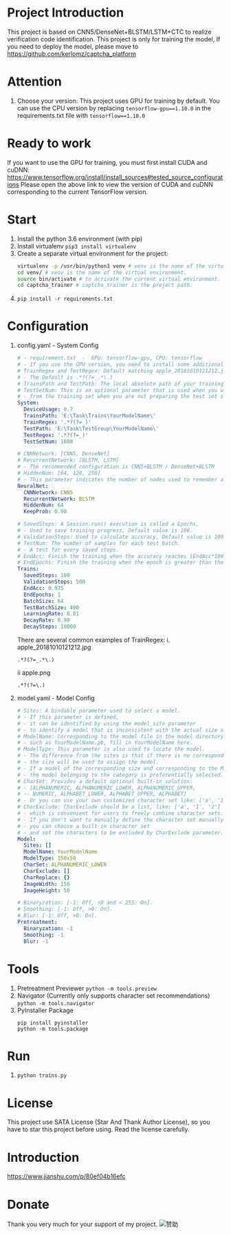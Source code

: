 # Project Introduction
This project is based on CNN5/DenseNet+BLSTM/LSTM+CTC to realize verification code identification. 
This project is only for training the model, If you need to deploy the model, please move to https://github.com/kerlomz/captcha_platform

# Attention
1. Choose your version:
    This project uses GPU for training by default.
    You can use the CPU version by replacing ```tensorflow-gpu==1.10.0``` in the requirements.txt file with ```tensorflow==1.10.0```
    
# Ready to work
   If you want to use the GPU for training, you must first install CUDA and cuDNN:
   https://www.tensorflow.org/install/install_sources#tested_source_configurations
   Please open the above link to view the version of CUDA and cuDNN corresponding to the current TensorFlow version.

# Start
1. Install the python 3.6 environment (with pip)
2. Install virtualenv ```pip3 install virtualenv```
3. Create a separate virtual environment for the project:
    ```bash
    virtualenv -p /usr/bin/python3 venv # venv is the name of the virtual environment.
    cd venv/ # venv is the name of the virtual environment.
    source bin/activate # to activate the current virtual environment.
    cd captcha_trainer # captcha_trainer is the project path.
    ```
4. ```pip install -r requirements.txt```


# Configuration
1. config.yaml - System Config
    ```yaml
    # - requirement.txt  -  GPU: tensorflow-gpu, CPU: tensorflow
    # - If you use the GPU version, you need to install some additional applications.
    # TrainRegex and TestRegex: Default matching apple_20181010121212.jpg file.
    # - The Default is .*?(?=_.*\.)
    # TrainsPath and TestPath: The local absolute path of your training and testing set.
    # TestSetNum: This is an optional parameter that is used when you want to extract some of the test set
    # - from the training set when you are not preparing the test set separately.
    System:
      DeviceUsage: 0.7
      TrainsPath: 'E:\Task\Trains\YourModelName\'
      TrainRegex: '.*?(?=_)'
      TestPath: 'E:\Task\TestGroup\YourModelName\'
      TestRegex: '.*?(?=_)'
      TestSetNum: 1000
    
    # CNNNetwork: [CNN5, DenseNet]
    # RecurrentNetwork: [BLSTM, LSTM]
    # - The recommended configuration is CNN5+BLSTM / DenseNet+BLSTM
    # HiddenNum: [64, 128, 256]
    # - This parameter indicates the number of nodes used to remember and store past states.
    NeuralNet:
      CNNNetwork: CNN5
      RecurrentNetwork: BLSTM
      HiddenNum: 64
      KeepProb: 0.98
    
    # SavedSteps: A Session.run() execution is called a Epochs,
    # - Used to save training progress, Default value is 100.
    # ValidationSteps: Used to calculate accuracy, Default value is 100.
    # TestNum: The number of samples for each test batch.
    # - A test for every saved steps.
    # EndAcc: Finish the training when the accuracy reaches [EndAcc*100]%.
    # EndEpochs: Finish the training when the epoch is greater than the defined epoch.
    Trains:
      SavedSteps: 100
      ValidationSteps: 500
      EndAcc: 0.975
      EndEpochs: 1
      BatchSize: 64
      TestBatchSize: 400
      LearningRate: 0.01
      DecayRate: 0.98
      DecaySteps: 10000
    ```
    There are several common examples of TrainRegex:
    i. apple_20181010121212.jpg
    ```
    .*?(?=_.*\.)
    ```
    ii apple.png
    ```
    .*?(?=\.)
    ```
    
1. model.yaml  - Model Config
    ```yaml
    # Sites: A bindable parameter used to select a model. 
    # - If this parameter is defined, 
    # - it can be identified by using the model_site parameter 
    # - to identify a model that is inconsistent with the actual size of the current model.
    # ModelName: Corresponding to the model file in the model directory,
    # - such as YourModelName.pb, fill in YourModelName here.
    # ModelType: This parameter is also used to locate the model. 
    # - The difference from the sites is that if there is no corresponding site, 
    # - the size will be used to assign the model. 
    # - If a model of the corresponding size and corresponding to the ModelType is not found, 
    # - the model belonging to the category is preferentially selected.
    # CharSet: Provides a default optional built-in solution:
    # - [ALPHANUMERIC, ALPHANUMERIC_LOWER, ALPHANUMERIC_UPPER,
    # -- NUMERIC, ALPHABET_LOWER, ALPHABET_UPPER, ALPHABET]
    # - Or you can use your own customized character set like: ['a', '1', '2'].
    # CharExclude: CharExclude should be a list, like: ['a', '1', '2']
    # - which is convenient for users to freely combine character sets.
    # - If you don't want to manually define the character set manually,
    # - you can choose a built-in character set
    # - and set the characters to be excluded by CharExclude parameter.
    Model:
      Sites: []
      ModelName: YourModelName
      ModelType: 150x50
      CharSet: ALPHANUMERIC_LOWER
      CharExclude: []
      CharReplace: {}
      ImageWidth: 150
      ImageHeight: 50
    
    # Binaryzation: [-1: Off, >0 and < 255: On].
    # Smoothing: [-1: Off, >0: On].
    # Blur: [-1: Off, >0: On].
    Pretreatment:
      Binaryzation: -1
      Smoothing: -1
      Blur: -1
    ```
# Tools
1. Pretreatment Previewer
    ```python -m tools.preview```
2. Navigator (Currently only supports character set recommendations)
    ```python -m tools.navigator```
4. PyInstaller Package
    ```
    pip install pyinstaller
    python -m tools.package
    ```
# Run
1. ```python trains.py```

# License
This project use SATA License (Star And Thank Author License), so you have to star this project before using. Read the license carefully.

# Introduction
https://www.jianshu.com/p/80ef04b16efc

# Donate
Thank you very much for your support of my project.
![赞助](https://kerlomz-business.oss-cn-hangzhou.aliyuncs.com/WeChat%20Image_20190212111824.jpg)
